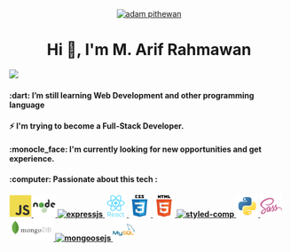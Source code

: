<p align="center">
  <a href="https://www.linkedin.com/in/m-arif-rahmawan-751775131/" target="blank"><img align="center"
      src="https://raw.githubusercontent.com/rahuldkjain/github-profile-readme-generator/master/src/images/icons/Social/linked-in-alt.svg"
      alt="adam pithewan" height="30" width="40" /></a>
</p>
<h1 align="center">Hi 👋, I'm M. Arif Rahmawan</h1>
<p align="left">
  <a href="https://github.com/DenverCoder1/readme-typing-svg"><img src="https://readme-typing-svg.herokuapp.com?lines=Frontend+Developer&center=false&width=500&height=50"></a>
</p>

<h4 align="left"> :dart: I’m still learning Web Development and other programming language </h4>
<h4 align="left"> ⚡ I'm trying to become a Full-Stack Developer.  </h4>
<h4 align="left"> :monocle_face: I'm currently looking for new opportunities and get experience. </h4>

<h4>:computer: Passionate about this tech : <h4/>
<p align="left"> 
  <a href="https://developer.mozilla.org/en-US/docs/Web/JavaScript" target="_blank" rel="noreferrer">
    <img 
         src="https://raw.githubusercontent.com/devicons/devicon/master/icons/javascript/javascript-original.svg" alt="javascript" width="40" height="40" />
  </a>
  <a href="https://nodejs.org" target="_blank" rel="noreferrer">
    <img
      src="https://raw.githubusercontent.com/devicons/devicon/master/icons/nodejs/nodejs-original-wordmark.svg" alt="nodejs" width="40" height="40" />
  </a>
  <a href="https://expressjs.com/" target="_blank" rel="noreferrer">
    <img
      src="https://www.vectorlogo.zone/logos/expressjs/expressjs-ar21.svg" alt="expressjs" width="80" height="40" />
  </a>
  
  <a href="https://reactjs.org/" target="_blank" rel="noreferrer"> 
    <img
      src="https://raw.githubusercontent.com/devicons/devicon/master/icons/react/react-original-wordmark.svg"
      alt="react" width="40" height="40" /> 
  </a>
  <a href="https://www.w3schools.com/css/" target="_blank" rel="noreferrer"> 
      <img src="https://raw.githubusercontent.com/devicons/devicon/master/icons/css3/css3-original-wordmark.svg" alt="css3"
      width="40" height="40" />
  </a>
  <a href="https://www.w3.org/html/" target="_blank" rel="noreferrer">
    <img src="https://raw.githubusercontent.com/devicons/devicon/master/icons/html5/html5-original-wordmark.svg" alt="html5" width="40" height="40" /> 
  </a>
  <a href="https://styled-components.com/" target="_blank" rel="noreferrer">
    <img
         src="https://cdn-media-1.freecodecamp.org/images/1*p1TndLk3UsGPBsM7qHPZIw.png" alt="styled-comp" width="40" height="40" /> 
  </a> 
  <a href="https://www.python.org" target="_blank" rel="noreferrer">
    <img
      src="https://raw.githubusercontent.com/devicons/devicon/master/icons/python/python-original.svg" alt="python"
      width="40" height="40" />
  </a>
  
  <a href="https://sass-lang.com" target="_blank" rel="noreferrer">
    <img
         src="https://raw.githubusercontent.com/devicons/devicon/master/icons/sass/sass-original.svg" alt="sass" width="40" height="40" /> 
  </a>
  <a href="https://www.mongodb.com/" target="_blank" rel="noreferrer">
    <img src="https://github.com/marifrahmawan/marifrahmawan/blob/main/logo/mongodb.svg" alt="mongodb" height="40" /> 
  </a> 
  <a href="https://mongoosejs.com/" target="_blank" rel="noreferrer">
    <img src="https://miro.medium.com/max/648/1*iDvsmUwzZQxJSKdL0xzwIA.png" alt="mongoosejs" width="80" height="30" /> 
  </a> 
  <a href="https://www.mysql.com/" target="_blank" rel="noreferrer">
    <img
         src="https://raw.githubusercontent.com/devicons/devicon/master/icons/mysql/mysql-original-wordmark.svg" alt="mysql" width="40" height="40" /> 
  </a> 
  
  
</p>

<!--
**marifrahmawan/marifrahmawan** is a ✨ _special_ ✨ repository because its `README.md` (this file) appears on your GitHub profile.

Here are some ideas to get you started:

- 🔭 I’m currently working on ...
- 🌱 I’m currently learning ...
- 👯 I’m looking to collaborate on ...
- 🤔 I’m looking for help with ...
- 💬 Ask me about ...
- 📫 How to reach me: ...
- 😄 Pronouns: ...
- ⚡ Fun fact: ...
-->
